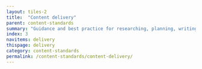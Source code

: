 ```yaml
---
layout: tiles-2
title:  "Content delivery"
parent: content-standards
summary: "Guidance and best practice for researching, planning, writing and management of high quality content."
index: 3
navitems: delivery
thispage: delivery
category: content-standards
permalink: /content-standards/content-delivery/
---
```

